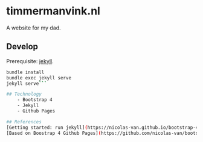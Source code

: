 
# timmermanvink.nl

A website for my dad.

## Develop
Prerequisite: [jekyll](https://jekyllrb.com/).
```bash
bundle install
bundle exec jekyll serve
jekyll serve```

## Technology
    - Bootstrap 4
    - Jekyll
    - Github Pages

## References
[Getting started: run jekyll](https://nicolas-van.github.io/bootstrap-4-github-pages/)
[Based on Boostrap 4 Github Pages](https://github.com/nicolas-van/bootstrap-4-github-pages) <br>